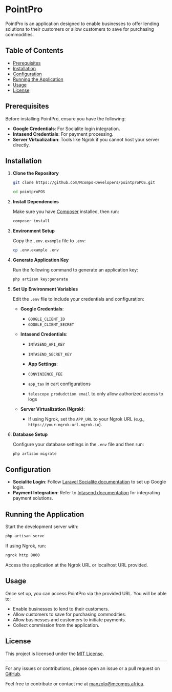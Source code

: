 
# PointPro

PointPro is an application designed to enable businesses to offer lending solutions to their customers or allow customers to save for purchasing commodities.

## Table of Contents
- [Prerequisites](#prerequisites)
- [Installation](#installation)
- [Configuration](#configuration)
- [Running the Application](#running-the-application)
- [Usage](#usage)
- [License](#license)

## Prerequisites

Before installing PointPro, ensure you have the following:

- **Google Credentials**: For Socialite login integration.
- **Intasend Credentials**: For payment processing.
- **Server Virtualization**: Tools like Ngrok if you cannot host your server directly.

## Installation

1. **Clone the Repository**

   ```bash
   git clone https://github.com/Mcomps-Developers/pointproPOS.git

   cd pointproPOS
   ```

2. **Install Dependencies**

   Make sure you have [Composer](https://getcomposer.org/) installed, then run:

   ```bash
   composer install
   ```

3. **Environment Setup**

   Copy the `.env.example` file to `.env`:

   ```bash
   cp .env.example .env
   ```

4. **Generate Application Key**

   Run the following command to generate an application key:

   ```bash
   php artisan key:generate
   ```

5. **Set Up Environment Variables**

   Edit the `.env` file to include your credentials and configuration:

   - **Google Credentials**:
     - `GOOGLE_CLIENT_ID`
     - `GOOGLE_CLIENT_SECRET`
   
   - **Intasend Credentials**:
     - `INTASEND_API_KEY`
     - `INTASEND_SECRET_KEY`

     - **App Settings**:
     - `CONVINIENCE_FEE`
     - `app_tax` in cart configurations
     - `telescope produdction email` to only allow authorized access to logs
   
   - **Server Virtualization (Ngrok)**:
     - If using Ngrok, set the `APP_URL` to your Ngrok URL (e.g., `https://your-ngrok-url.ngrok.io`).

6. **Database Setup**

   Configure your database settings in the `.env` file and then run:

   ```bash
   php artisan migrate
   ```

## Configuration

- **Socialite Login**: Follow [Laravel Socialite documentation](https://laravel.com/docs/10.x/socialite) to set up Google login.
- **Payment Integration**: Refer to [Intasend documentation](https://docs.intasend.com/) for integrating payment solutions.

## Running the Application

Start the development server with:

```bash
php artisan serve
```

If using Ngrok, run:

```bash
ngrok http 8000
```

Access the application at the Ngrok URL or localhost URL provided.

## Usage

Once set up, you can access PointPro via the provided URL. You will be able to:
- Enable businesses to lend to their customers.
- Allow customers to save for purchasing commodities.
- Allow businesses and customers to initiate payments.
- Collect commission from the application.

## License

This project is licensed under the [MIT License](LICENSE).

---

For any issues or contributions, please open an issue or a pull request on [GitHub](https://github.com/Mcomps-Developers/pointproPOS).


Feel free to contribute or contact me at [manzolo@mcomps.africa](mailto:manzolo@mcomps.africa).